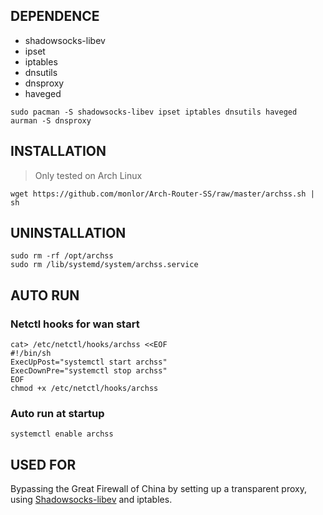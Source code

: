 ## DEPENDENCE

* shadowsocks-libev
* ipset
* iptables
* dnsutils
* dnsproxy
* haveged

```
sudo pacman -S shadowsocks-libev ipset iptables dnsutils haveged
aurman -S dnsproxy
```

## INSTALLATION

>Only tested on Arch Linux

```
wget https://github.com/monlor/Arch-Router-SS/raw/master/archss.sh | sh
```

## UNINSTALLATION

```
sudo rm -rf /opt/archss
sudo rm /lib/systemd/system/archss.service
```

## AUTO RUN

### Netctl hooks for wan start

```
cat> /etc/netctl/hooks/archss <<EOF
#!/bin/sh
ExecUpPost="systemctl start archss"
ExecDownPre="systemctl stop archss"
EOF
chmod +x /etc/netctl/hooks/archss
```

### Auto run at startup

```
systemctl enable archss
```

## USED FOR

Bypassing the Great Firewall of China by setting up a transparent proxy, using [Shadowsocks-libev](https://github.com/shadowsocks/shadowsocks-libev) and iptables.
